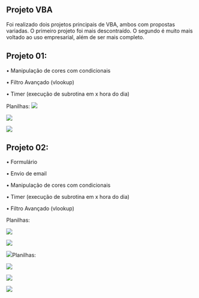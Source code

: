 ## Projeto VBA

Foi realizado dois projetos principais de VBA, ambos com propostas variadas. O primeiro projeto foi mais descontraído. O segundo é muito mais voltado ao uso empresarial, além de ser mais completo.

## Projeto 01:

• Manipulação de cores com condicionais 

• Filtro Avançado (vlookup)

• Timer (execução de subrotina em x hora do dia)

Planilhas:
![](https://imgur.com/lqN2z5F.png)

![](https://imgur.com/1aas0zK.png)

![](https://imgur.com/c2Dyf4b.png)


## Projeto 02:

• Formulário

• Envio de email

• Manipulação de cores com condicionais

• Timer (execução de subrotina em x hora do dia)

• Filtro Avançado (vlookup)


Planilhas:

![](https://imgur.com/IzNAhsX.png)

![](https://imgur.com/OkfCfgJ.png)

![](https://imgur.com/q7Fuvvz.png)Planilhas:

![](https://imgur.com/IzNAhsX.png)

![](https://imgur.com/OkfCfgJ.png)

![](https://imgur.com/q7Fuvvz.png)
